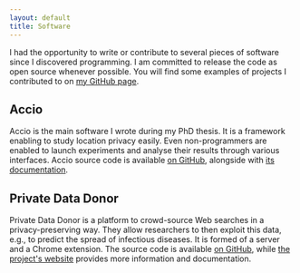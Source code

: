 ```yaml
---
layout: default
title: Software
---
```


I had the opportunity to write or contribute to several pieces of software since I discovered programming.
I am committed to release the code as open source whenever possible.
You will find some examples of projects I contributed to on [my GitHub page](https://github.com/pvcnt).

## Accio
Accio is the main software I wrote during my PhD thesis.
It is a framework enabling to study location privacy easily.
Even non-programmers are enabled to launch experiments and analyse their results through various interfaces.
Accio source code is available [on GitHub](https://github.com/privamov/accio), alongside with [its documentation](https://privamov.github.io/accio/).

## Private Data Donor
Private Data Donor is a platform to crowd-source Web searches in a privacy-preserving way.
They allow researchers to then exploit this data, e.g., to predict the spread of infectious diseases.
It is formed of a server and a Chrome extension.
The source code is available [on GitHub](https://github.com/pddisense/pdd), while [the project's website](https://ppd.cs.ucl.ac.uk/) provides more information and documentation.
